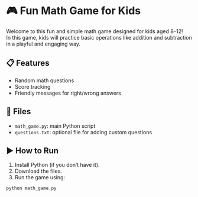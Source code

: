 # 🎮 Fun Math Game for Kids

Welcome to this fun and simple math game designed for kids aged 8–12!  
In this game, kids will practice basic operations like addition and subtraction in a playful and engaging way.

## 📋 Features
- Random math questions
- Score tracking
- Friendly messages for right/wrong answers

## 📁 Files
- `math_game.py`: main Python script
- `questions.txt`: optional file for adding custom questions

## ▶️ How to Run
1. Install Python (if you don’t have it).
2. Download the files.
3. Run the game using:
```bash
python math_game.py
